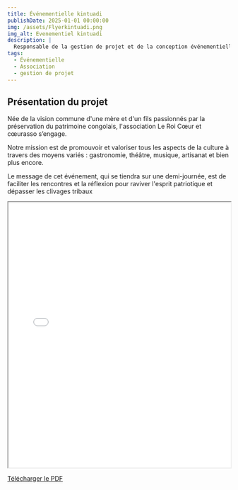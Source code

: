 ```yaml
---
title: Événementielle kintuadi
publishDate: 2025-01-01 00:00:00
img: /assets/Flyerkintuadi.png
img_alt: Evenementiel kintuadi
description: |
  Responsable de la gestion de projet et de la conception événementielle.
tags:
  - Événementielle
  - Association
  - gestion de projet
---
```



## Présentation du projet

Née de la vision commune d'une mère et d'un fils passionnés par la préservation du patrimoine congolais, l'association Le Roi Cœur et cœurasso s’engage.

Notre mission est de promouvoir et valoriser tous les aspects de la culture à travers des moyens variés : gastronomie, théâtre, musique, artisanat et bien plus encore.

Le message de cet événement, qui se tiendra sur une demi-journée, est de faciliter les rencontres et la réflexion pour raviver l'esprit patriotique et dépasser les clivages tribaux

<iframe src="/assets/kintuadi.pdf" width="100%" height="600px">
    Votre navigateur ne supporte pas les iframes.
</iframe>

[Télécharger le PDF](/assets/kintuadi.pdf)
